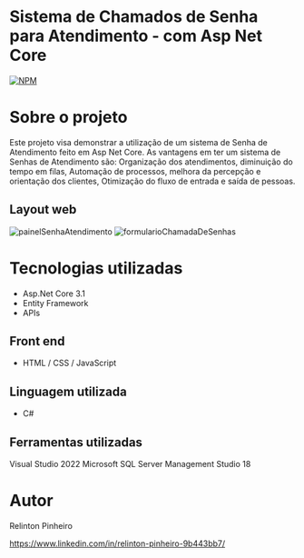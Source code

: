 # Sistema de Chamados de Senha para Atendimento - com Asp Net Core
[![NPM](https://img.shields.io/npm/l/react)](https://github.com/Relinton/AspNetCorePaginacaoDataTable/blob/main/LICENSE) 

# Sobre o projeto

Este projeto visa demonstrar a utilização de um sistema de Senha de Atendimento feito em Asp Net Core.
As vantagens em ter um sistema de Senhas de Atendimento são: Organização dos atendimentos, diminuição do tempo em filas, Automação de processos, melhora da percepção
e orientação dos clientes, Otimização do fluxo de entrada e saída de pessoas.


## Layout web
![painelSenhaAtendimento](https://user-images.githubusercontent.com/32855779/185970259-accbeed1-8f4f-4067-84b0-bbb38b365e45.PNG)
![formularioChamadaDeSenhas](https://user-images.githubusercontent.com/32855779/185970261-13fb90ab-7271-46ac-83db-eb641041b2c7.PNG)

# Tecnologias utilizadas
- Asp.Net Core 3.1
- Entity Framework
- APIs

## Front end
- HTML / CSS / JavaScript

## Linguagem utilizada
- C#

## Ferramentas utilizadas
Visual Studio 2022
Microsoft SQL Server Management Studio 18

# Autor
Relinton Pinheiro

https://www.linkedin.com/in/relinton-pinheiro-9b443bb7/
